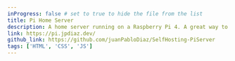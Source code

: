 ```yaml
---
inProgress: false # set to true to hide the file from the list
title: Pi Home Server
description: A home server running on a Raspberry Pi 4. A great way to learn about networking, Linux, command line, and server management. (2021)
link: https://pi.jpdiaz.dev/
github_link: https://github.com/juanPabloDiaz/SelfHosting-PiServer
tags: ['HTML', 'CSS', 'JS']
---
```

